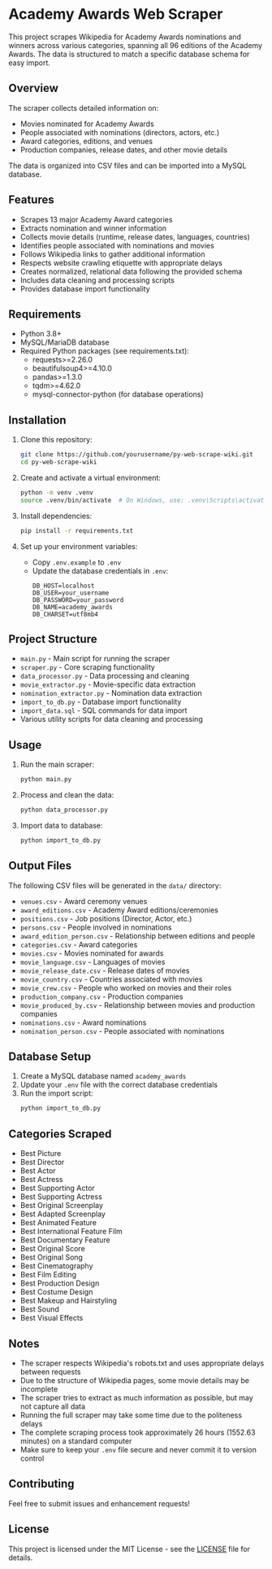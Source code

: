 # Academy Awards Web Scraper

This project scrapes Wikipedia for Academy Awards nominations and winners across various categories, spanning all 96 editions of the Academy Awards. The data is structured to match a specific database schema for easy import.

## Overview

The scraper collects detailed information on:
- Movies nominated for Academy Awards
- People associated with nominations (directors, actors, etc.)
- Award categories, editions, and venues
- Production companies, release dates, and other movie details

The data is organized into CSV files and can be imported into a MySQL database.

## Features

- Scrapes 13 major Academy Award categories
- Extracts nomination and winner information
- Collects movie details (runtime, release dates, languages, countries)
- Identifies people associated with nominations and movies
- Follows Wikipedia links to gather additional information
- Respects website crawling etiquette with appropriate delays
- Creates normalized, relational data following the provided schema
- Includes data cleaning and processing scripts
- Provides database import functionality

## Requirements

- Python 3.8+
- MySQL/MariaDB database
- Required Python packages (see requirements.txt):
  - requests>=2.26.0
  - beautifulsoup4>=4.10.0
  - pandas>=1.3.0
  - tqdm>=4.62.0
  - mysql-connector-python (for database operations)

## Installation

1. Clone this repository:
   ```bash
   git clone https://github.com/yourusername/py-web-scrape-wiki.git
   cd py-web-scrape-wiki
   ```

2. Create and activate a virtual environment:
   ```bash
   python -m venv .venv
   source .venv/bin/activate  # On Windows, use: .venv\Scripts\activate
   ```

3. Install dependencies:
   ```bash
   pip install -r requirements.txt
   ```

4. Set up your environment variables:
   - Copy `.env.example` to `.env`
   - Update the database credentials in `.env`:
     ```
     DB_HOST=localhost
     DB_USER=your_username
     DB_PASSWORD=your_password
     DB_NAME=academy_awards
     DB_CHARSET=utf8mb4
     ```

## Project Structure

- `main.py` - Main script for running the scraper
- `scraper.py` - Core scraping functionality
- `data_processor.py` - Data processing and cleaning
- `movie_extractor.py` - Movie-specific data extraction
- `nomination_extractor.py` - Nomination data extraction
- `import_to_db.py` - Database import functionality
- `import_data.sql` - SQL commands for data import
- Various utility scripts for data cleaning and processing

## Usage

1. Run the main scraper:
   ```bash
   python main.py
   ```

2. Process and clean the data:
   ```bash
   python data_processor.py
   ```

3. Import data to database:
   ```bash
   python import_to_db.py
   ```

## Output Files

The following CSV files will be generated in the `data/` directory:

- `venues.csv` - Award ceremony venues
- `award_editions.csv` - Academy Award editions/ceremonies
- `positions.csv` - Job positions (Director, Actor, etc.)
- `persons.csv` - People involved in nominations
- `award_edition_person.csv` - Relationship between editions and people
- `categories.csv` - Award categories
- `movies.csv` - Movies nominated for awards
- `movie_language.csv` - Languages of movies
- `movie_release_date.csv` - Release dates of movies
- `movie_country.csv` - Countries associated with movies
- `movie_crew.csv` - People who worked on movies and their roles
- `production_company.csv` - Production companies
- `movie_produced_by.csv` - Relationship between movies and production companies
- `nominations.csv` - Award nominations
- `nomination_person.csv` - People associated with nominations

## Database Setup

1. Create a MySQL database named `academy_awards`
2. Update your `.env` file with the correct database credentials
3. Run the import script:
   ```bash
   python import_to_db.py
   ```

## Categories Scraped

- Best Picture
- Best Director
- Best Actor
- Best Actress
- Best Supporting Actor
- Best Supporting Actress
- Best Original Screenplay
- Best Adapted Screenplay
- Best Animated Feature
- Best International Feature Film
- Best Documentary Feature
- Best Original Score
- Best Original Song
- Best Cinematography
- Best Film Editing
- Best Production Design
- Best Costume Design
- Best Makeup and Hairstyling
- Best Sound
- Best Visual Effects

## Notes

- The scraper respects Wikipedia's robots.txt and uses appropriate delays between requests
- Due to the structure of Wikipedia pages, some movie details may be incomplete
- The scraper tries to extract as much information as possible, but may not capture all data
- Running the full scraper may take some time due to the politeness delays
- The complete scraping process took approximately 26 hours (1552.63 minutes) on a standard computer
- Make sure to keep your `.env` file secure and never commit it to version control

## Contributing

Feel free to submit issues and enhancement requests!

## License

This project is licensed under the MIT License - see the [LICENSE](LICENSE) file for details. 